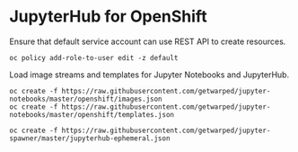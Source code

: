 JupyterHub for OpenShift
========================

Ensure that default service account can use REST API to create resources.

```
oc policy add-role-to-user edit -z default
```

Load image streams and templates for Jupyter Notebooks and JupyterHub.

```
oc create -f https://raw.githubusercontent.com/getwarped/jupyter-notebooks/master/openshift/images.json
oc create -f https://raw.githubusercontent.com/getwarped/jupyter-notebooks/master/openshift/templates.json

oc create -f https://raw.githubusercontent.com/getwarped/jupyter-spawner/master/jupyterhub-ephemeral.json
```


